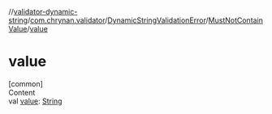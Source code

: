 //[validator-dynamic-string](../../../../index.md)/[com.chrynan.validator](../../index.md)/[DynamicStringValidationError](../index.md)/[MustNotContainValue](index.md)/[value](value.md)



# value  
[common]  
Content  
val [value](value.md): [String](https://kotlinlang.org/api/latest/jvm/stdlib/kotlin/-string/index.html)  



